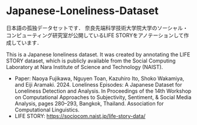 # Japanese-Loneliness-Dataset

日本語の孤独データセットです．
奈良先端科学技術大学院大学のソーシャル・コンピューティング研究室が公開しているLIFE STORYをアノテーションして作成しています．

This is a Japanese loneliness dataset. It was created by annotating the LIFE STORY dataset, which is publicly available from the Social Computing Laboratory at Nara Institute of Science and Technology (NAIST).

* Paper: Naoya Fujikawa, Nguyen Toan, Kazuhiro Ito, Shoko Wakamiya, and Eiji Aramaki. 2024. Loneliness Episodes: A Japanese Dataset for Loneliness Detection and Analysis. In Proceedings of the 14th Workshop on Computational Approaches to Subjectivity, Sentiment, & Social Media Analysis, pages 280–293, Bangkok, Thailand. Association for Computational Linguistics.  
* LIFE STORY: https://sociocom.naist.jp/life-story-data/
